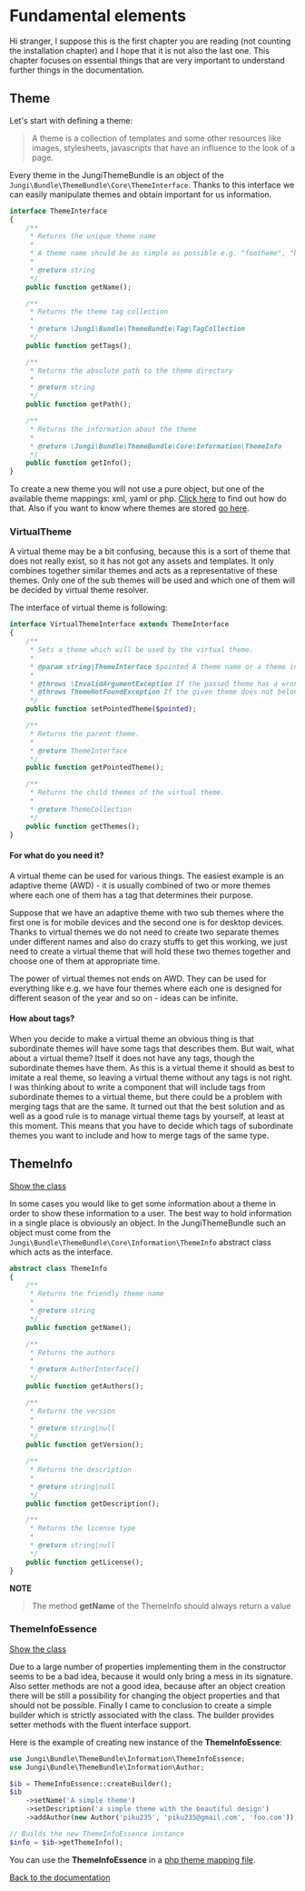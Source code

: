 Fundamental elements
====================

Hi stranger, I suppose this is the first chapter you are reading (not counting the installation chapter) and I hope
that it is not also the last one. This chapter focuses on essential things that are very important to understand further 
things in the documentation.

Theme
-----

Let's start with defining a theme:

> A theme is a collection of templates and some other resources like images, stylesheets, javascripts that have an 
> influence to the look of a page.

Every theme in the JungiThemeBundle is an object of the `Jungi\Bundle\ThemeBundle\Core\ThemeInterface`. Thanks to this 
interface we can easily manipulate themes and obtain important for us information.

```php
interface ThemeInterface
{
    /**
     * Returns the unique theme name
     *
     * A theme name should be as simple as possible e.g. "footheme", "bar-theme".
     *
     * @return string
     */
    public function getName();

    /**
     * Returns the theme tag collection
     *
     * @return \Jungi\Bundle\ThemeBundle\Tag\TagCollection
     */
    public function getTags();

    /**
     * Returns the absolute path to the theme directory
     *
     * @return string
     */
    public function getPath();

    /**
     * Returns the information about the theme
     *
     * @return \Jungi\Bundle\ThemeBundle\Core\Information\ThemeInfo
     */
    public function getInfo();
}
```

To create a new theme you will not use a pure object, but one of the available theme mappings: xml, yaml or php. [Click here](https://github.com/piku235/JungiThemeBundle/tree/master/Resources/doc/index.md#theme-mappings)
to find out how do that. Also if you want to know where themes are stored [go here](https://github.com/piku235/JungiThemeBundle/blob/master/Resources/doc/themes-and-templates.md#themes-locations).

### VirtualTheme

A virtual theme may be a bit confusing, because this is a sort of theme that does not really exist, so it has not got any 
assets and templates. It only combines together similar themes and acts as a representative of these themes. Only one of 
the sub themes will be used and which one of them will be decided by virtual theme resolver. 

The interface of virtual theme is following:

```php
interface VirtualThemeInterface extends ThemeInterface
{
    /**
     * Sets a theme which will be used by the virtual theme.
     *
     * @param string|ThemeInterface $pointed A theme name or a theme instance
     *
     * @throws \InvalidArgumentException If the passed theme has a wrong type
     * @throws ThemeNotFoundException If the given theme does not belongs to the virtual theme
     */
    public function setPointedTheme($pointed);

    /**
     * Returns the parent theme.
     *
     * @return ThemeInterface
     */
    public function getPointedTheme();

    /**
     * Returns the child themes of the virtual theme.
     *
     * @return ThemeCollection
     */
    public function getThemes();
}
```

#### For what do you need it?

A virtual theme can be used for various things. The easiest example is an adaptive theme (AWD) - it is usually combined 
of two or more themes where each one of them has a tag that determines their purpose. 

Suppose that we have an adaptive theme with two sub themes where the first one is for mobile devices and the second one 
is for desktop devices. Thanks to virtual themes we do not need to create two separate themes under different names and 
also do crazy stuffs to get this working, we just need to create a virtual theme that will hold these two themes together 
and choose one of them at appropriate time. 

The power of virtual themes not ends on AWD. They can be used for everything like e.g. we have four themes where each one 
is designed for different season of the year and so on - ideas can be infinite.

#### How about tags?

When you decide to make a virtual theme an obvious thing is that subordinate themes will have some tags that describes 
them. But wait, what about a virtual theme? Itself it does not have any tags, though the subordinate themes have them. 
As this is a virtual theme it should as best to imitate a real theme, so leaving a virtual theme without any tags is not 
right. I was thinking about to write a component that will include tags from subordinate themes to a virtual theme, but 
there could be a problem with merging tags that are the same. It turned out that the best solution and as well as a good 
rule is to manage virtual theme tags by yourself, at least at this moment. This means that you have to decide which tags 
of subordinate themes you want to include and how to merge tags of the same type.

ThemeInfo
---------

[Show the class](https://github.com/piku235/JungiThemeBundle/blob/master/Core/Information/ThemeInfo.php)

In some cases you would like to get some information about a theme in order to show these information to a user. 
The best way to hold information in a single place is obviously an object. In the JungiThemeBundle such an object 
must come from the `Jungi\Bundle\ThemeBundle\Core\Information\ThemeInfo` abstract class which acts as the interface.

```php
abstract class ThemeInfo
{
    /**
     * Returns the friendly theme name
     *
     * @return string
     */
    public function getName();

    /**
     * Returns the authors
     *
     * @return AuthorInterface[]
     */
    public function getAuthors();

    /**
     * Returns the version
     *
     * @return string|null
     */
    public function getVersion();

    /**
     * Returns the description
     *
     * @return string|null
     */
    public function getDescription();

    /**
     * Returns the license type
     *
     * @return string|null
     */
    public function getLicense();
}
```

**NOTE**

> The method **getName** of the ThemeInfo should always return a value

### ThemeInfoEssence

[Show the class](https://github.com/piku235/JungiThemeBundle/blob/master/Core/Information/ThemeInfoEssence.php)

Due to a large number of properties implementing them in the constructor seems to be a bad idea, because it would only 
bring a mess in its signature. Also setter methods are not a good idea, because after an object creation there will be 
still a possibility for changing the object properties and that should not be possible. Finally I came to conclusion 
to create a simple builder which is strictly associated with the class. The builder provides setter methods with the 
fluent interface support.

Here is the example of creating new instance of the **ThemeInfoEssence**:

```php
use Jungi\Bundle\ThemeBundle\Information\ThemeInfoEssence;
use Jungi\Bundle\ThemeBundle\Information\Author;

$ib = ThemeInfoEssence::createBuilder();
$ib
    ->setName('A simple theme')
    ->setDescription('a simple theme with the beautiful design')
    ->addAuthor(new Author('piku235', 'piku235@gmail.com', 'foo.com'));

// Builds the new ThemeInfoEssence instance
$info = $ib->getThemeInfo();
```

You can use the **ThemeInfoEssence** in a [php theme mapping file](https://github.com/piku235/JungiThemeBundle/tree/master/Resources/doc/php-theme-mapping.md).

[Back to the documentation](https://github.com/piku235/JungiThemeBundle/blob/master/Resources/doc/index.md)
